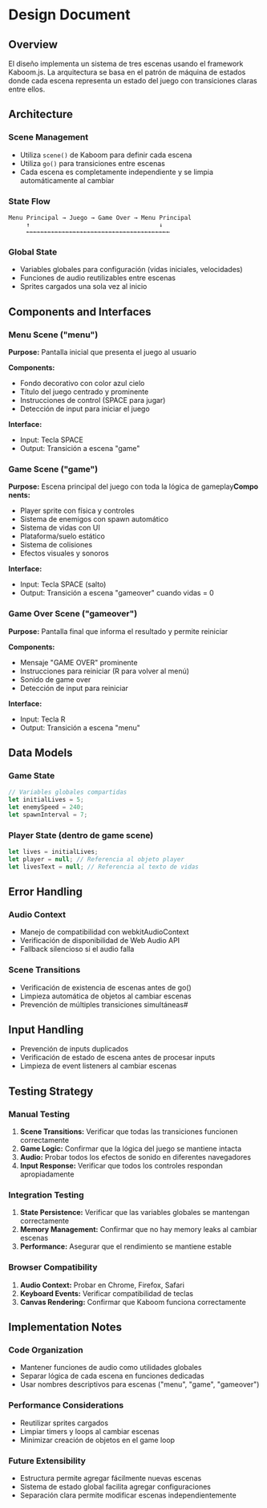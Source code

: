 # Design Document

## Overview

El diseño implementa un sistema de tres escenas usando el framework Kaboom.js. La arquitectura se basa en el patrón de máquina de estados donde cada escena representa un estado del juego con transiciones claras entre ellos.

## Architecture

### Scene Management
- Utiliza `scene()` de Kaboom para definir cada escena
- Utiliza `go()` para transiciones entre escenas
- Cada escena es completamente independiente y se limpia automáticamente al cambiar

### State Flow
```
Menu Principal → Juego → Game Over → Menu Principal
     ↑                                    ↓
     ←←←←←←←←←←←←←←←←←←←←←←←←←←←←←←←←←←←←←←←←
```

### Global State
- Variables globales para configuración (vidas iniciales, velocidades)
- Funciones de audio reutilizables entre escenas
- Sprites cargados una sola vez al inicio

## Components and Interfaces

### Menu Scene ("menu")
**Purpose:** Pantalla inicial que presenta el juego al usuario

**Components:**
- Fondo decorativo con color azul cielo
- Título del juego centrado y prominente
- Instrucciones de control (SPACE para jugar)
- Detección de input para iniciar el juego

**Interface:**
- Input: Tecla SPACE
- Output: Transición a escena "game"

### Game Scene ("game")
**Purpose:** Escena principal del juego con toda la lógica de gameplay**Compo
nents:**
- Player sprite con física y controles
- Sistema de enemigos con spawn automático
- Sistema de vidas con UI
- Plataforma/suelo estático
- Sistema de colisiones
- Efectos visuales y sonoros

**Interface:**
- Input: Tecla SPACE (salto)
- Output: Transición a escena "gameover" cuando vidas = 0

### Game Over Scene ("gameover")
**Purpose:** Pantalla final que informa el resultado y permite reiniciar

**Components:**
- Mensaje "GAME OVER" prominente
- Instrucciones para reiniciar (R para volver al menú)
- Sonido de game over
- Detección de input para reiniciar

**Interface:**
- Input: Tecla R
- Output: Transición a escena "menu"

## Data Models

### Game State
```javascript
// Variables globales compartidas
let initialLives = 5;
let enemySpeed = 240;
let spawnInterval = 7;
```

### Player State (dentro de game scene)
```javascript
let lives = initialLives;
let player = null; // Referencia al objeto player
let livesText = null; // Referencia al texto de vidas
```

## Error Handling

### Audio Context
- Manejo de compatibilidad con webkitAudioContext
- Verificación de disponibilidad de Web Audio API
- Fallback silencioso si el audio falla

### Scene Transitions
- Verificación de existencia de escenas antes de go()
- Limpieza automática de objetos al cambiar escenas
- Prevención de múltiples transiciones simultáneas#
## Input Handling
- Prevención de inputs duplicados
- Verificación de estado de escena antes de procesar inputs
- Limpieza de event listeners al cambiar escenas

## Testing Strategy

### Manual Testing
1. **Scene Transitions:** Verificar que todas las transiciones funcionen correctamente
2. **Game Logic:** Confirmar que la lógica del juego se mantiene intacta
3. **Audio:** Probar todos los efectos de sonido en diferentes navegadores
4. **Input Response:** Verificar que todos los controles respondan apropiadamente

### Integration Testing
1. **State Persistence:** Verificar que las variables globales se mantengan correctamente
2. **Memory Management:** Confirmar que no hay memory leaks al cambiar escenas
3. **Performance:** Asegurar que el rendimiento se mantiene estable

### Browser Compatibility
1. **Audio Context:** Probar en Chrome, Firefox, Safari
2. **Keyboard Events:** Verificar compatibilidad de teclas
3. **Canvas Rendering:** Confirmar que Kaboom funciona correctamente

## Implementation Notes

### Code Organization
- Mantener funciones de audio como utilidades globales
- Separar lógica de cada escena en funciones dedicadas
- Usar nombres descriptivos para escenas ("menu", "game", "gameover")

### Performance Considerations
- Reutilizar sprites cargados
- Limpiar timers y loops al cambiar escenas
- Minimizar creación de objetos en el game loop

### Future Extensibility
- Estructura permite agregar fácilmente nuevas escenas
- Sistema de estado global facilita agregar configuraciones
- Separación clara permite modificar escenas independientemente